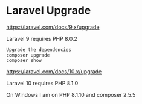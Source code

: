 # Laravel Upgrade

https://laravel.com/docs/9.x/upgrade


Laravel 9 requires PHP 8.0.2

    Upgrade the dependencies
    composer upgrade
    composer show

https://laravel.com/docs/10.x/upgrade

Laravel 10 requires PHP 8.1.0

On Windows I am on PHP 8.1.10 and composer 2.5.5